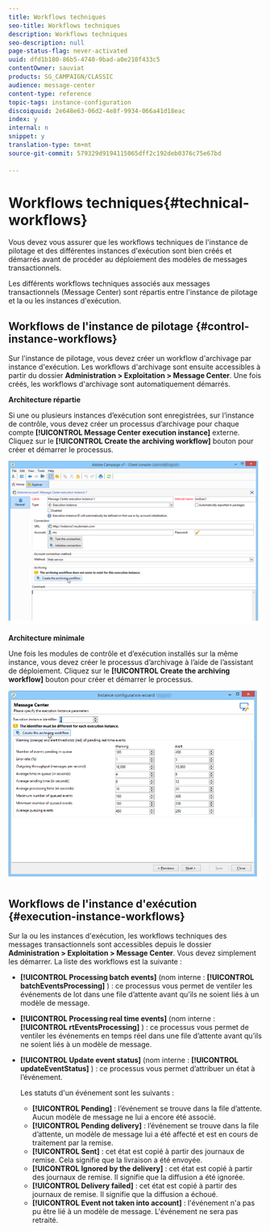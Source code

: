 ```yaml
---
title: Workflows techniques
seo-title: Workflows techniques
description: Workflows techniques
seo-description: null
page-status-flag: never-activated
uuid: dfd1b180-86b5-4740-9bad-a0e210f433c5
contentOwner: sauviat
products: SG_CAMPAIGN/CLASSIC
audience: message-center
content-type: reference
topic-tags: instance-configuration
discoiquuid: 2e648e63-06d2-4e8f-9934-066a41d18eac
index: y
internal: n
snippet: y
translation-type: tm+mt
source-git-commit: 579329d9194115065dff2c192deb0376c75e67bd

---
```



# Workflows techniques{#technical-workflows}

Vous devez vous assurer que les workflows techniques de l&#39;instance de pilotage et des différentes instances d&#39;exécution sont bien créés et démarrés avant de procéder au déploiement des modèles de messages transactionnels.

Les différents workflows techniques associés aux messages transactionnels (Message Center) sont répartis entre l&#39;instance de pilotage et la ou les instances d&#39;exécution.

## Workflows de l&#39;instance de pilotage {#control-instance-workflows}

Sur l&#39;instance de pilotage, vous devez créer un workflow d&#39;archivage par instance d&#39;exécution. Les workflows d&#39;archivage sont ensuite accessibles à partir du dossier **Administration > Exploitation > Message Center**. Une fois créés, les workflows d&#39;archivage sont automatiquement démarrés.

**Architecture répartie**

Si une ou plusieurs instances d’exécution sont enregistrées, sur l’instance de contrôle, vous devez créer un processus d’archivage pour chaque compte **[!UICONTROL Message Center execution instance]** externe. Cliquez sur le **[!UICONTROL Create the archiving workflow]** bouton pour créer et démarrer le processus.

![](assets/messagecenter_archiving_002.png)

**Architecture minimale**

Une fois les modules de contrôle et d’exécution installés sur la même instance, vous devez créer le processus d’archivage à l’aide de l’assistant de déploiement. Cliquez sur le **[!UICONTROL Create the archiving workflow]** bouton pour créer et démarrer le processus.

![](assets/messagecenter_archiving_001.png)

## Workflows de l&#39;instance d&#39;exécution {#execution-instance-workflows}

Sur la ou les instances d&#39;exécution, les workflows techniques des messages transactionnels sont accessibles depuis le dossier **Administration > Exploitation > Message Center**. Vous devez simplement les démarrer. La liste des workflows est la suivante :

* **[!UICONTROL Processing batch events]** (nom interne : **[!UICONTROL batchEventsProcessing]** ) : ce processus vous permet de ventiler les événements de lot dans une file d’attente avant qu’ils ne soient liés à un modèle de message.
* **[!UICONTROL Processing real time events]** (nom interne : **[!UICONTROL rtEventsProcessing]** ) : ce processus vous permet de ventiler les événements en temps réel dans une file d’attente avant qu’ils ne soient liés à un modèle de message.
* **[!UICONTROL Update event status]** (nom interne : **[!UICONTROL updateEventStatus]** ) : ce processus vous permet d’attribuer un état à l’événement.

   Les statuts d&#39;un événement sont les suivants :

   * **[!UICONTROL Pending]** : l’événement se trouve dans la file d’attente. Aucun modèle de message ne lui a encore été associé.
   * **[!UICONTROL Pending delivery]** : l’événement se trouve dans la file d’attente, un modèle de message lui a été affecté et est en cours de traitement par la remise.
   * **[!UICONTROL Sent]** : cet état est copié à partir des journaux de remise. Cela signifie que la livraison a été envoyée.
   * **[!UICONTROL Ignored by the delivery]** : cet état est copié à partir des journaux de remise. Il signifie que la diffusion a été ignorée.
   * **[!UICONTROL Delivery failed]** : cet état est copié à partir des journaux de remise. Il signifie que la diffusion a échoué.
   * **[!UICONTROL Event not taken into account]** : l&#39;événement n&#39;a pas pu être lié à un modèle de message. L&#39;événement ne sera pas retraité.

